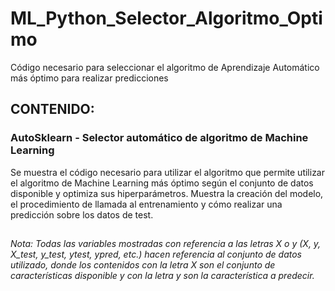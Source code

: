 # ML_Python_Selector_Algoritmo_Optimo
Código necesario para seleccionar el algoritmo de Aprendizaje Automático más óptimo para realizar predicciones

## CONTENIDO:

### AutoSklearn - Selector automático de algoritmo de Machine Learning

Se muestra el código necesario para utilizar el algoritmo que permite utilizar el algoritmo de Machine Learning más óptimo según el conjunto de datos disponible y optimiza sus hiperparámetros. Muestra la creación del modelo, el procedimiento de llamada al entrenamiento y cómo realizar una predicción sobre los datos de test.

##

_Nota: Todas las variables mostradas con referencia a las letras X o y (X, y, X_test, y_test, ytest, ypred, etc.) hacen referencia al conjunto de datos utilizado, donde los contenidos con la letra X son el conjunto de características disponible y con la letra y son la característica a predecir._

